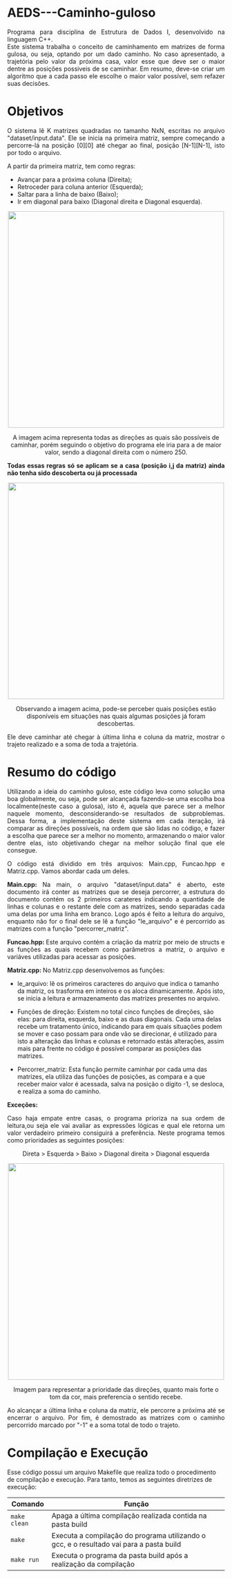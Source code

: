 # AEDS---Caminho-guloso

<p align="justify">
Programa para disciplina de Estrutura de Dados I, desenvolvido na linguagem C++.<br>
Este sistema trabalha o conceito de caminhamento em matrizes de forma gulosa, ou seja, optando por um dado caminho. No caso apresentado, a trajetória pelo valor da próxima casa, valor esse que deve ser o maior dentre as posições possiveis de se caminhar. 
Em resumo, deve-se criar um algoritmo que a cada passo ele escolhe o maior valor possível, sem refazer suas decisões.
</p>

# Objetivos
<p align="justify">
O sistema lê K matrizes quadradas no tamanho NxN, escritas no arquivo "dataset/input.data". Ele se inicia na primeira matriz, sempre começando a percorre-lá na posição [0][0] até chegar ao final, posição [N-1][N-1], isto por todo o arquivo.</p>

<p align="justify">
A partir da primeira matriz, tem como regras: 
</p>

- Avançar para a próxima coluna (Direita); 
- Retroceder para coluna anterior (Esquerda); 
- Saltar para a linha de baixo (Baixo); 
- Ir em diagonal para baixo (Diagonal direita e Diagonal esquerda). 

<div align="center">
<img src="https://user-images.githubusercontent.com/109817570/225781320-75b6923e-66b3-4499-9fe1-7047b560e110.png" width="500px" />
</div>

<p  align="center">
A imagem acima representa todas as direções as quais são possíveis de caminhar, porém seguindo o objetivo do programa ele iria para a de maior valor, sendo a diagonal direita com o número 250.
</p>

<p  align="justify">
<b>Todas essas regras só se aplicam se a casa (posição i,j da matriz) ainda não tenha sido descoberta ou já processada </b>
</p>

<div align="center">
<img src="https://user-images.githubusercontent.com/109817570/225782396-0f28cfdc-6c59-4ab3-9b9a-058ec85291b7.png" width="500px" />
</div>

<p  align="center">
Observando a imagem acima, pode-se perceber quais posições estão disponíveis em situações nas quais algumas posições já foram descobertas.
</p>

<p align="justify">
Ele deve caminhar até chegar à última linha e coluna da matriz, mostrar o trajeto realizado e a soma de toda a trajetória.
</p>
  
# Resumo do código
<p align="justify">
Utilizando a ideia do caminho guloso, este código leva como solução uma boa globalmente, ou seja, pode ser alcançada fazendo-se uma escolha boa localmente(neste caso a gulosa), isto é, aquela que parece ser a melhor naquele momento, desconsiderando-se resultados de subproblemas. Dessa forma, a implementação deste sistema em cada iteração, irá comparar as direções possíveis, na ordem que são lidas no código, e fazer a escolha que parece ser a melhor no momento, armazenando o maior valor dentre elas, isto objetivando chegar na melhor solução final que ele consegue.
</p>
<p align="justify">
O código está dividido em três arquivos: Main.cpp, Funcao.hpp e Matriz.cpp. Vamos abordar cada um deles. </p>

<p align="justify">
<b>Main.cpp: </b>
Na main, o arquivo "dataset/input.data" é aberto, este documento irá conter as matrizes que se deseja percorrer, a estrutura do documento contém os 2 primeiros carateres indicando a quantidade de linhas e colunas e o restante dele com as matrizes, sendo separadas cada uma delas por uma linha em branco. Logo após é feito a leitura do arquivo, enquanto não for o final dele se lê a função "le_arquivo" e é percorrido as matrizes com a função "percorrer_matriz".</p>

<p align="justify">
<b>Funcao.hpp: </b>  
Este arquivo contém a criação da matriz por meio de structs e as funções as quais recebem como parâmetros a matriz, o arquivo e variáves utilizadas para acessar as posições.</p>

<p align="justify">
<b>Matriz.cpp: </b> 
No Matriz.cpp desenvolvemos as funções: 
</p>

- le_arquivo: lê os primeiros caracteres do arquivo que indica o tamanho da matriz, os trasforma em inteiros e os aloca dinamicamente. Após isto, se inicia a leitura e armazenamento das matrizes presentes no arquivo.

- Funções de direçâo: Existem no total cinco funções de direções, são elas: para direita, esquerda, baixo e as duas diagonais. Cada uma delas recebe um tratamento único, indicando para em quais situações podem se mover e caso possam para onde vão se direcionar, é utilizado para isto a alteração das linhas e colunas e retornado estás alterações, assim mais para frente no código é possível comparar as posições das matrizes.

- Percorrer_matriz:  Esta função permite caminhar por cada uma das matrizes, ela utiliza das funções de posições, as compara e a que receber maior valor é acessada, salva na posição o dígito -1, se desloca, e realiza a soma do caminho.


<p> <b>Exceções:</b></p>
<p align="justify">
Caso haja empate entre casas, o programa prioriza na sua ordem de leitura,ou seja ele vai avaliar as expressões lógicas e qual ele retorna um valor verdadeiro primeiro consiguirá a preferência. Neste programa temos como prioridades as seguintes posições:
<p align="center">
Direta > Esquerda > Baixo > Diagonal direita > Diagonal esquerda</p>
</p>

<div align="center">
<img src="https://user-images.githubusercontent.com/109817570/225783840-407d1bfd-70c2-47bd-b356-e826c20e4333.png" width="500px" />
</div>

<p  align="center">
Imagem para representar a prioridade das direções, quanto mais forte o tom da cor, mais preferencia o sentido recebe.
</p>

<p align="justify">
  Ao alcançar a última linha e coluna da matriz, ele percorre a próxima até se encerrar o arquivo. Por fim, é demostrado as matrizes com o caminho percorrido marcado por "-1" e a soma total de todo o trajeto.</p>

# Compilação e Execução

Esse código possui um arquivo Makefile que realiza todo o procedimento de compilação e execução. Para tanto, temos as seguintes diretrizes de execução:


| Comando                |  Função                                                                                           |                     
| -----------------------| ------------------------------------------------------------------------------------------------- |
|  `make clean`          | Apaga a última compilação realizada contida na pasta build                                        |
|  `make`                | Executa a compilação do programa utilizando o gcc, e o resultado vai para a pasta build           |
|  `make run`            | Executa o programa da pasta build após a realização da compilação                                 |
